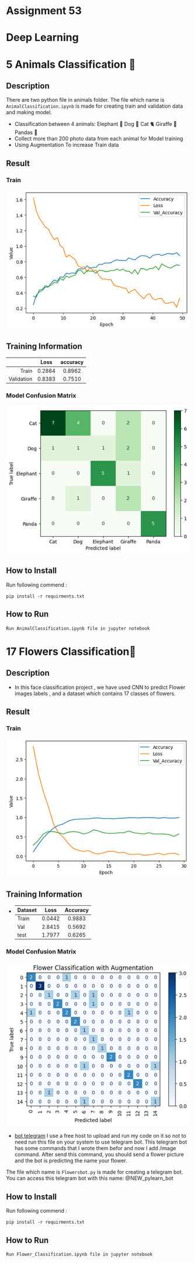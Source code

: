 # Assignment 53
# Deep Learning



# 5 Animals Classification 🐼

## Description

There are two python file in animals folder. The file which name is `AnimalClassification.ipynb` is made for creating train and validation data and making model.
- Classification between 4 animals:
   Elephant 🐘
    Dog 🐶
    Cat 🐈 
    Giraffe 🦒
    Pandas 🐼
- Collect more than 200 photo data from each animal for Model training
- Using Augmentation To increase Train data

## Result


### Train
<img src="Animal_Classification\Output\Train.png">


## Training Information

 
 |           |       Loss     |        accuracy     |
 |---------: | :----------------: |:----------------: |
 |    Train            |       0.2864           |        0.8962          |
 |    Validation            |        0.8383         |        0.7510          |


  
### Model Confusion Matrix
<img src="Animal_Classification\Output\Matrix.png">



## How to Install
Run following commend :
```
pip install -r requirments.txt
```


## How to Run
```
Run AnimalClassification.ipynb file in jupyter notebook
```



# 17 Flowers Classification🌹


## Description

+ In this face classification project ,  we have used CNN to predict Flower images labels , and a dataset which contains 17 classes of flowers.



## Result


### Train
<img src="Flower_Classification\Output\Train.png">


## Training Information

- | Dataset |  Loss	| Accuracy 
    | :---         |     :---:      |          :---: |
    |Train  | 0.0442  | 0.9883  |
    |Val     | 2.8415   | 0.5692   |
    |test     |   1.7977 |  0.6265  |




### Model Confusion Matrix
<img src="Flower_Classification\Output\matrix.png">


 - <a href='https://https://t.me/Diagnosis_Flower_bot'>bot telegram</a>
   I use a free host to upload and run my code on it so not to need run this file on your system to use telegram bot.
   This telegram bot has some commands that I wrote them befor and now I add /image command. After send this command, you should send a flower picture and the bot is predicting the name your flower.

The file which name is `Flowersbot.py` is made for creating a telegram bot. You can access this telegram bot with this name:
   @NEW_pylearn_bot


   
## How to Install
Run following commend :
```
pip install -r requirments.txt
```


## How to Run
```
Run Flower_Classification.ipynb file in jupyter notebook
```











